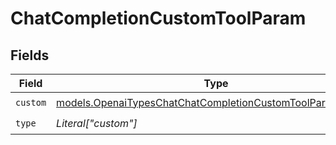 # ChatCompletionCustomToolParam


## Fields

| Field                                                                                                                        | Type                                                                                                                         | Required                                                                                                                     | Description                                                                                                                  |
| ---------------------------------------------------------------------------------------------------------------------------- | ---------------------------------------------------------------------------------------------------------------------------- | ---------------------------------------------------------------------------------------------------------------------------- | ---------------------------------------------------------------------------------------------------------------------------- |
| `custom`                                                                                                                     | [models.OpenaiTypesChatChatCompletionCustomToolParamCustom](../models/openaitypeschatchatcompletioncustomtoolparamcustom.md) | :heavy_check_mark:                                                                                                           | N/A                                                                                                                          |
| `type`                                                                                                                       | *Literal["custom"]*                                                                                                          | :heavy_check_mark:                                                                                                           | N/A                                                                                                                          |